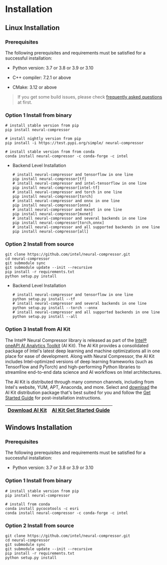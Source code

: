 Installation
===
## Linux Installation
### Prerequisites
The following prerequisites and requirements must be satisfied for a successful installation:

- Python version: 3.7 or 3.8 or 3.9 or 3.10

- C++ compiler: 7.2.1 or above

- CMake: 3.12 or above

> If you get some build issues, please check [frequently asked questions](faq.md) at first.

### Option 1 Install from binary

  ```Shell
  # install stable version from pip
  pip install neural-compressor

  # install nightly version from pip
  pip install -i https://test.pypi.org/simple/ neural-compressor

  # install stable version from from conda
  conda install neural-compressor -c conda-forge -c intel 
  ```
* Backend Level Installation
  ```Shell
  # install neural-compressor and tensorflow in one line
  pip install neural-compressor[tf]
  # install neural-compressor and intel-tensorflow in one line
  pip install neural-compressor[intel-tf]
  # install neural-compressor and torch in one line
  pip install neural-compressor[torch]
  # install neural-compressor and onnx in one line
  pip install neural-compressor[onnx]
  # install neural-compressor and mxnet in one line
  pip install neural-compressor[mxnet]
  # install neural-compressor and several backends in one line
  pip install neural-compressor[torch,onnx]
  # install neural-compressor and all supported backends in one line
  pip install neural-compressor[all]
  ```

### Option 2 Install from source

  ```Shell
  git clone https://github.com/intel/neural-compressor.git
  cd neural-compressor
  git submodule sync
  git submodule update --init --recursive
  pip install -r requirements.txt
  python setup.py install
  ```
* Backend Level Installation  
  ```Shell
  # install neural-compressor and tensorflow in one line
  python setup.py install --tf
  # install neural-compressor and several backends in one line
  python setup.py install --torch --onnx
  # install neural-compressor and all supported backends in one line
  python setup.py install --all
  ```

### Option 3 Install from AI Kit

The Intel® Neural Compressor library is released as part of the
[Intel® oneAPI AI Analytics Toolkit](https://software.intel.com/content/www/us/en/develop/tools/oneapi/ai-analytics-toolkit.html) (AI Kit).
The AI Kit provides a consolidated package of Intel's latest deep learning and
machine optimizations all in one place for ease of development. Along with
Neural Compressor, the AI Kit includes Intel-optimized versions of deep learning frameworks
(such as TensorFlow and PyTorch) and high-performing Python libraries to
streamline end-to-end data science and AI workflows on Intel architectures.

The AI Kit is distributed through many common channels,
including from Intel's website, YUM, APT, Anaconda, and more.
Select and [download](https://software.intel.com/content/www/us/en/develop/tools/oneapi/ai-analytics-toolkit/download.html)
the AI Kit distribution package that's best suited for you and follow the
[Get Started Guide](https://software.intel.com/content/www/us/en/develop/documentation/get-started-with-ai-linux/top.html)
for post-installation instructions.

|[Download AI Kit](https://software.intel.com/content/www/us/en/develop/tools/oneapi/ai-analytics-toolkit/) |[AI Kit Get Started Guide](https://software.intel.com/content/www/us/en/develop/documentation/get-started-with-ai-linux/top.html) |
|---|---|

## Windows Installation

### Prerequisites

The following prerequisites and requirements must be satisfied for a successful installation:

- Python version: 3.7 or 3.8 or 3.9 or 3.10

### Option 1 Install from binary

  ```Shell
  # install stable version from pip
  pip install neural-compressor

  # install from conda
  conda install pycocotools -c esri   
  conda install neural-compressor -c conda-forge -c intel
  ```

### Option 2 Install from source

  ```shell
  git clone https://github.com/intel/neural-compressor.git
  cd neural-compressor
  git submodule sync
  git submodule update --init --recursive
  pip install -r requirements.txt
  python setup.py install
  ```